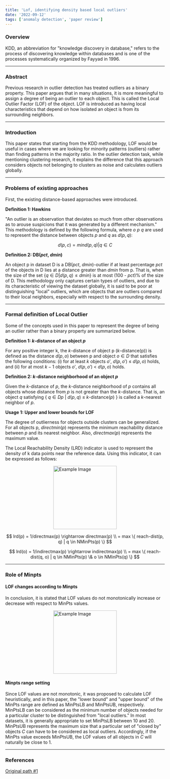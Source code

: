```yaml
---
title: 'Lof, identifying density based local outliers'
date: '2022-09-12'
tags: ['anomaly detection', 'paper review']
---
```


### Overview

KDD, an abbreviation for "knowledge discovery in database," refers to the process of discovering knowledge within databases and is one of the processes systematically organized by Fayyad in 1996.

---

### Abstract

Previous research in outlier detection has treated outliers as a binary property. This paper argues that in many situations, it is more meaningful to assign a degree of being an outlier to each object. This is called the Local Outlier Factor (LOF) of the object. LOF is introduced as having local characteristics that depend on how isolated an object is from its surrounding neighbors.

---

### Introduction

This paper states that starting from the KDD methodology, LOF would be useful in cases where we are looking for minority patterns (outliers) rather than finding patterns in the majority ratio. In the outlier detection task, while mentioning clustering research, it explains the difference that this approach considers objects not belonging to clusters as noise and calculates outliers globally.

---

### Problems of existing approaches

First, the existing distance-based approaches were introduced.

__Definition 1: Hawkins__

"An outlier is an observation that deviates so much from other observations as to arouse suspicions that it was generated by a different mechanism."
This methodology is defined by the following formula, where $o$ $p$ $q$ are used to represent the distance between objects $p$ and $q$ as $d(p,q)$:

$$
d(p,c) = min{d(p,q)|q ∈ C}
$$

__Definition 2: DB($pct$, $dmin$)__

An object p in dataset D is a DB($pct$, $dmin$)-outlier if at least percentage $pct$ of the objects in D lies at a distance greater than $dmin$ from p. That is, when the size of the set {$q∈D|d(p, q)≤dmin$} is at most (100 - $pct$)% of the size of D. This methodology only captures certain types of outliers, and due to its characteristic of viewing the dataset globally, it is said to be poor at distinguishing "local" outliers, which are objects that are outliers compared to their local neighbors, especially with respect to the surrounding density.

---

### Formal definition of Local Outlier

Some of the concepts used in this paper to represent the degree of being an outlier rather than a binary property are summarized below.

__Definition 1: $k$-distance of an object $p$__

For any positive integer k, the $k$-distance of object p ($k$-distance(p)) is defined as the distance $d(p,o)$ between p and object $o ∈ D$ that satisfies the following conditions:
(i) for at least $k$ objects $o'$, $d(p,o')$ ≤ $d(p,o)$ holds, and
(ii) for at most $k-1$ objects $o'$, $d(p,o')$ < $d(p,o)$ holds.

__Definition 2: $k$-distance neighborhood of an object $p$__

Given the $k$-distance of $p$, the $k$-distance neighborhood of $p$ contains all objects whose distance from $p$ is not greater than the $k$-distance. That is, an object $q$ satisfying { $q ∈ D{p}$ | $d(p, q)$ ≤ $k$-distance($p$) } is called a $k$-nearest neighbor of $p$.

__Usage 1: Upper and lower bounds for LOF__

The degree of outlierness for objects outside clusters can be generalized. For all objects p, $directmin(p)$ represents the minimum reachability distance between $p$ and its nearest neighbor. Also, $directmax(p)$ represents the maximum value.

The Local Reachability Density (LRD) indicator is used to represent the density of k data points near the reference data. Using this indicator, it can be expressed as follows:

<img src="https://velog.velcdn.com/images/ski06043/post/b4cfa621-6a01-46bb-8ac3-09dc51195466/image.png" alt="Example Image" style="display: block; margin: 0 auto; height:200;" />

$$
lrd(p) = 1/directmax(p) \rightarrow directmax(p) \\
= max \{ reach-dist(p, q) | q \in NMinPts(p) \}
$$

$$
lrd(o) = 1/indirectmax(p) \rightarrow indirectmax(p) \\
= max \{ reach-dist(q, o) | q \in NMinPts(p) \& o \in NMinPts(q) \}
$$

---

### Role of Minpts

#### LOF changes according to Minpts

In conclusion, it is stated that LOF values do not monotonically increase or decrease with respect to MinPts values.

<img src="https://velog.velcdn.com/images/ski06043/post/6c69db18-59a0-4d22-b19c-4c9b3a3d655c/image.png" alt="Example Image" style="display: block; margin: 0 auto; height:200;" />

#### Minpts range setting

Since LOF values are not monotonic, it was proposed to calculate LOF heuristically, and in this paper, the "lower bound" and "upper bound" of the MinPts range are defined as MinPtsLB and MinPtsUB, respectively.
MinPtsLB can be considered as the minimum number of objects needed for a particular cluster to be distinguished from "local outliers." In most datasets, it is generally appropriate to set MinPtsLB between 10 and 20.
MinPtsUB represents the maximum size that a particular set of "closed by" objects $C$ can have to be considered as local outliers. Accordingly, if the MinPts value exceeds MinPtsUB, the LOF values of all objects in $C$ will naturally be close to 1.

---

### References

[Original path #1](https://dl.acm.org/doi/pdf/10.1145/335191.335388)



